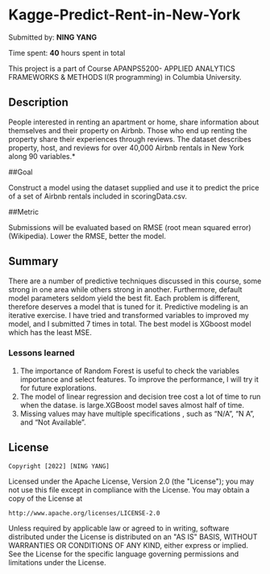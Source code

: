 # Kagge-Predict-Rent-in-New-York

Submitted by: **NING YANG**

Time spent: **40** hours spent in total

This project is a part of Course APANPS5200- APPLIED ANALYTICS FRAMEWORKS & METHODS I(R programming) in Columbia University.


## Description

People interested in renting an apartment or home, share information about themselves and their property on Airbnb. Those who end up renting the property share their experiences through reviews. The dataset describes property, host, and reviews for over 40,000 Airbnb rentals in New York along 90 variables.*

##Goal

Construct a model using the dataset supplied and use it to predict the price of a set of Airbnb rentals included in scoringData.csv.

##Metric

Submissions will be evaluated based on RMSE (root mean squared error) (Wikipedia). Lower the RMSE, better the model.

## Summary
There are a number of predictive techniques discussed in this course, some strong in one area while others strong in another. Furthermore, default model parameters seldom yield the best fit. Each problem is different, therefore deserves a model that is tuned for it.
Predictive modeling is an iterative exercise. I have tried and transformed variables to improved my model, and I submitted 7 times in total. The best model is XGboost model which has the least MSE.

### Lessons learned
1. The importance of Random Forest is useful to check the variables importance and select features. To improve the performance, I will try it for future explorations.
2. The model of linear regression and decision tree cost a lot of time to run when the datase. is large.XGBoost model saves almost half of  time.
3. Missing values may have multiple specifications , such as “N/A”, “N A”, and “Not Available”. 


## License

    Copyright [2022] [NING YANG]

Licensed under the Apache License, Version 2.0 (the "License");
you may not use this file except in compliance with the License.
You may obtain a copy of the License at

    http://www.apache.org/licenses/LICENSE-2.0

Unless required by applicable law or agreed to in writing, software
distributed under the License is distributed on an "AS IS" BASIS,
WITHOUT WARRANTIES OR CONDITIONS OF ANY KIND, either express or implied.
See the License for the specific language governing permissions and
limitations under the License.
